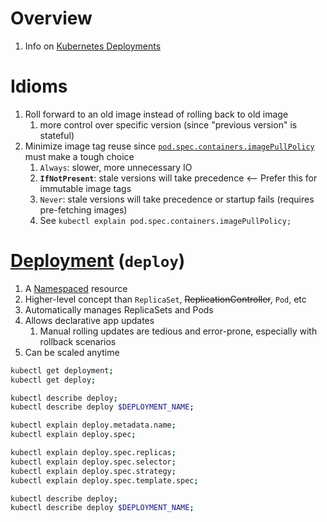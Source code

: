 # Overview
1. Info on [Kubernetes Deployments](https://kubernetes.io/docs/concepts/workloads/controllers/deployment/)


# Idioms
1. Roll forward to an old image instead of rolling back to old image
    1. more control over specific version (since "previous version" is stateful)
1. Minimize image tag reuse since [`pod.spec.containers.imagePullPolicy`](https://kubernetes.io/docs/concepts/containers/images/#image-pull-policy) must make a tough choice
    1. `Always`: slower, more unnecessary IO
    1. **`IfNotPresent`**: stale versions will take precedence  <-- Prefer this for immutable image tags
    1. `Never`: stale versions will take precedence or startup fails (requires pre-fetching images)
    1. See `kubectl explain pod.spec.containers.imagePullPolicy;`


# [Deployment](https://kubernetes.io/docs/concepts/workloads/controllers/deployment/) (`deploy`)
1. A [Namespaced](https://kubernetes.io/docs/concepts/overview/working-with-objects/namespaces/) resource
1. Higher-level concept than `ReplicaSet`, ~~ReplicationController~~, `Pod`, etc
1. Automatically manages ReplicaSets and Pods
1. Allows declarative app updates
    1. Manual rolling updates are tedious and error-prone, especially with rollback scenarios
1. Can be scaled anytime
```sh
kubectl get deployment;
kubectl get deploy;

kubectl describe deploy;
kubectl describe deploy $DEPLOYMENT_NAME;

kubectl explain deploy.metadata.name;
kubectl explain deploy.spec;

kubectl explain deploy.spec.replicas;
kubectl explain deploy.spec.selector;
kubectl explain deploy.spec.strategy;
kubectl explain deploy.spec.template.spec;

kubectl describe deploy;
kubectl describe deploy $DEPLOYMENT_NAME;
```
